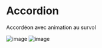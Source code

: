 # Accordion
Accordéon avec animation au survol

![image](https://user-images.githubusercontent.com/99554504/167319914-876a3826-0fff-409c-bb02-fef278d6672b.png)
![image](https://user-images.githubusercontent.com/99554504/167319965-f0b7c874-81e7-4c80-bef6-f6b1c885fb8c.png)
